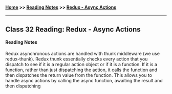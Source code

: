 #### [Home](https://joelmwatson.github.io) >> [Reading Notes](https://joelmwatson.github.io/reading-notes) >> [Redux - Async Actions](https://JoelMWatson.github.io/reading-notes/class-32-reading)

---

## Class 32 Reading: Redux - Async Actions

#### Reading Notes

Redux asynchronous actions are handled with thunk middleware (we use redux-thunk).
Redux thunk essentially checks every action that you dispatch to see if it is a
regular action object or if it is a function. If it is a function, rather than just
dispatching the action, it calls the function and then dispatches the return value
from the function. This allows you to handle async actions by calling the async
function, awaiting the result and then dispatching
